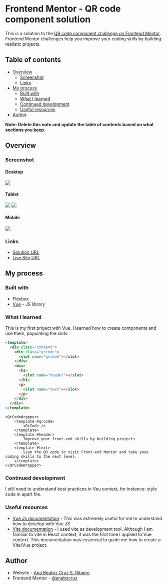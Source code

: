 # Frontend Mentor - QR code component solution

This is a solution to the [QR code component challenge on Frontend Mentor](https://www.frontendmentor.io/challenges/qr-code-component-iux_sIO_H). Frontend Mentor challenges help you improve your coding skills by building realistic projects. 

## Table of contents

- [Overview](#overview)
  - [Screenshot](#screenshot)
  - [Links](#links)
- [My process](#my-process)
  - [Built with](#built-with)
  - [What I learned](#what-i-learned)
  - [Continued development](#continued-development)
  - [Useful resources](#useful-resources)
- [Author](#author)

**Note: Delete this note and update the table of contents based on what sections you keep.**

## Overview

### Screenshot

#### Desktop
![](./docs/screenshot/qrcode-challange-desktop.png)

#### Tablet
![](./docs/screenshot/qrcode-challenge-tablet-portrait.png)
![](./docs/screenshot/qrcode-challenge-tablet-landscape.png)

#### Mobile
![](./docs/screenshot/qrcode-challange-mobile.png)

### Links

- [Solution URL](https://github.com/anabscruz/qrcode-challange-vue)
- [Live Site URL](https://anabscruz.github.io/qrcode-challange-vue/)

## My process

### Built with

- Flexbox
- [Vue](https://vuejs.org/) - JS library


### What I learned

This is my first project with Vue.
I learned how to create components and use them, populating the slots:

```html
<template>
  <div class="content">
    <div class="qrcode">
      <slot name="qrcode"></slot>
    </div>
    <div>
      <h1>
        <slot name="header"></slot>
      </h1>
      <p>
        <slot name="text"></slot>
      </p>
    </div>
  </div>
</template>
```

```
<QrCodeWrapper>
    <template #qrcode>
        <QrCode />
    </template>
    <template #header>
        Improve your front-end skills by building projects
    </template>
    <template #text>
        Scan the QR code to visit Front-end Mentor and take youe coding skills to the next level.
    </template>
</QrCodeWrapper>
```


### Continued development
I still need to understand best practices in Veu context, for instance: style code in apart file.


### Useful resources

- [Vue Js documentation](https://vuejs.org/guide/introduction.html) - This was extremely useful for me to understand how to develop with Vue JS
- [Vite documentation](https://vitejs.dev/guide/) - I used vite as development tool. Although I am familiar to vite in React context, it was the first time I applied to Vue context. This documentation was essencial to guide me how to create a Vite/Vue project.


## Author

- Website - [Ana Beatriz Cruz S. Ribeiro](https://anabscruz.github.io/my-social-links-profile/)
- Frontend Mentor - [@anabscruz](https://www.frontendmentor.io/profile/anabscruz)
